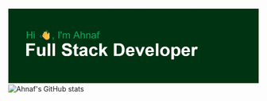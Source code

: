 <img src="header.png"></img>
![Ahnaf's GitHub stats](https://github-readme-stats.vercel.app/api?username=AhnafFarhanHossain&theme=gotham&hide_border=true)
